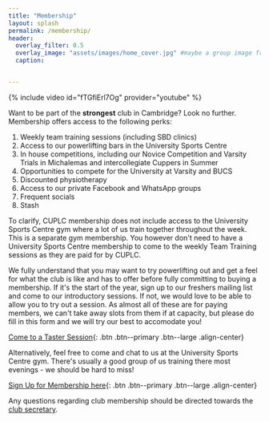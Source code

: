 ```yaml
---
title: "Membership"
layout: splash
permalink: /membership/
header:
  overlay_filter: 0.5
  overlay_image: "assets/images/home_cover.jpg" #maybe a group image from novice comp?
  caption:


---
```

{% include video id="fTGfiErl7Og" provider="youtube" %} 

Want to be part of the **strongest** club in Cambridge?  Look no further. Membership offers access to the following perks:

1. Weekly team training sessions (including SBD clinics)
2. Access to our powerlifting bars in the University Sports Centre
3. In house competitions, including our Novice Competition and Varsity Trials in Michalemas and intercollegiate Cuppers in Summer
4. Opportunities to compete for the University at Varsity and BUCS
5. Discounted physiotherapy
7. Access to our private Facebook and WhatsApp groups
8. Frequent socials
9. Stash 

To clarify, CUPLC membership does not include access to the University Sports Centre gym where a lot of us train together throughout the week. This is a separate gym membership. You however don't need to have a University Sports Centre membership to come to the weekly Team Training sessions as they are paid for by CUPLC. 

We fully understand that you may want to try powerlifting out and get a feel for what the club is like and has to offer before fully committing to buying a membership. If it's the start of the year, sign up to our freshers mailing list and come to our introductory sessions. If not, we would love to be able to allow you to try out a session. As almost all of these are for paying members, we can't take away slots from them if at capacity, but please do fill in this form and we will try our best to accomodate you! 

[Come to a Taster Session](https://forms.gle/8KTx3DKfp6C7xsGC9){: .btn .btn--primary .btn--large .align-center}

Alternatively, feel free to come and chat to us at the University Sports Centre gym. There's usually a good group of us training there most evenings - we should be hard to miss! 

[Sign Up for Membership here](https://docs.google.com/forms/d/e/1FAIpQLSfn5Xa_bRN-bouZDOg7JjoX6108xnugZodB8JMVkqS8F8cETQ/viewform){: .btn .btn--primary .btn--large .align-center}

Any questions regarding club membership should be directed towards the [club secretary](mailto:bjht3@cam.ac.uk).
